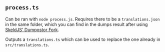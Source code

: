 ## `process.ts`
Can be ran with `node process.js`. Requires there to be a `translations.json` in the same folder, which you can find in the dumps result after using [SkeldJS' Dumpostor Fork](https://github.com/SkeldJS/Dumpostor).

Outputs a `translations.ts` which can be used to replace the one already in `src/translations.ts`.
